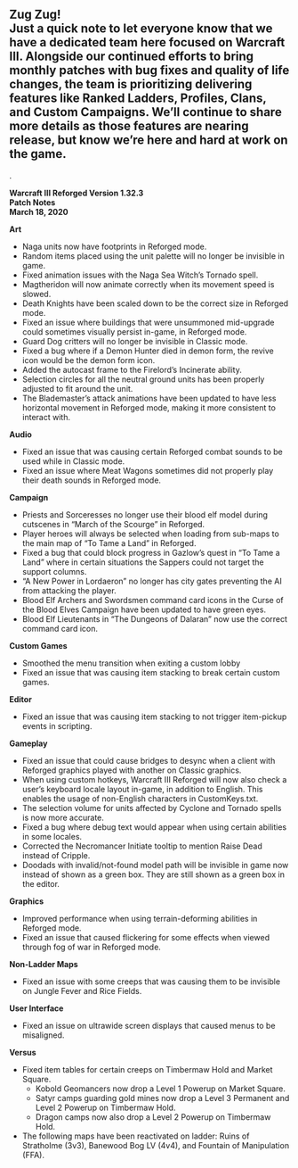 <div class="post" itemprop="articleBody">
          <h2>Zug Zug!<br>
Just a quick note to let everyone know that we have a dedicated team here focused on Warcraft III. Alongside our continued efforts to bring monthly patches with bug fixes and quality of life changes, the team is prioritizing delivering features like Ranked Ladders, Profiles, Clans, and Custom Campaigns. We’ll continue to share more details as those features are nearing release, but know we’re here and hard at work on the game.</h2>
<p>.</p>
<p><strong>Warcraft III Reforged Version 1.32.3</strong><br>
<strong>Patch Notes</strong><br>
<strong>March 18, 2020</strong></p>
<p><strong>Art</strong></p>
<ul>
<li>Naga units now have footprints in Reforged mode.</li>
<li>Random items placed using the unit palette will no longer be invisible in game.</li>
<li>Fixed animation issues with the Naga Sea Witch’s Tornado spell.</li>
<li>Magtheridon will now animate correctly when its movement speed is slowed.</li>
<li>Death Knights have been scaled down to be the correct size in Reforged mode.</li>
<li>Fixed an issue where buildings that were unsummoned mid-upgrade could sometimes visually persist in-game, in Reforged mode.</li>
<li>Guard Dog critters will no longer be invisible in Classic mode.</li>
<li>Fixed a bug where if a Demon Hunter died in demon form, the revive icon would be the demon form icon.</li>
<li>Added the autocast frame to the Firelord’s Incinerate ability.</li>
<li>Selection circles for all the neutral ground units has been properly adjusted to fit around the unit.</li>
<li>The Blademaster’s attack animations have been updated to have less horizontal movement in Reforged mode, making it more consistent to interact with.</li>
</ul>
<p><strong>Audio</strong></p>
<ul>
<li>Fixed an issue that was causing certain Reforged combat sounds to be used while in Classic mode.</li>
<li>Fixed an issue where Meat Wagons sometimes did not properly play their death sounds in Reforged mode.</li>
</ul>
<p><strong>Campaign</strong></p>
<ul>
<li>Priests and Sorceresses no longer use their blood elf model during cutscenes in “March of the Scourge” in Reforged.</li>
<li>Player heroes will always be selected when loading from sub-maps to the main map of “To Tame a Land” in Reforged.</li>
<li>Fixed a bug that could block progress in Gazlow’s quest in “To Tame a Land” where in certain situations the Sappers could not target the support columns.</li>
<li>“A New Power in Lordaeron” no longer has city gates preventing the AI from attacking the player.</li>
<li>Blood Elf Archers and Swordsmen command card icons in the Curse of the Blood Elves Campaign have been updated to have green eyes.</li>
<li>Blood Elf Lieutenants in “The Dungeons of Dalaran” now use the correct command card icon.</li>
</ul>
<p><strong>Custom Games</strong></p>
<ul>
<li>Smoothed the menu transition when exiting a custom lobby</li>
<li>Fixed an issue that was causing item stacking to break certain custom games.</li>
</ul>
<p><strong>Editor</strong></p>
<ul>
<li>Fixed an issue that was causing item stacking to not trigger item-pickup events in scripting.</li>
</ul>
<p><strong>Gameplay</strong></p>
<ul>
<li>Fixed an issue that could cause bridges to desync when a client with Reforged graphics played with another on Classic graphics.</li>
<li>When using custom hotkeys, Warcraft III Reforged will now also check a user’s keyboard locale layout in-game, in addition to English. This enables the usage of non-English characters in CustomKeys.txt.</li>
<li>The selection volume for units affected by Cyclone and Tornado spells is now more accurate.</li>
<li>Fixed a bug where debug text would appear when using certain abilities in some locales.</li>
<li>Corrected the Necromancer Initiate tooltip to mention Raise Dead instead of Cripple.</li>
<li>Doodads with invalid/not-found model path will be invisible in game now instead of shown as a green box. They are still shown as a green box in the editor.</li>
</ul>
<p><strong>Graphics</strong></p>
<ul>
<li>Improved performance when using terrain-deforming abilities in Reforged mode.</li>
<li>Fixed an issue that caused flickering for some effects when viewed through fog of war in Reforged mode.</li>
</ul>
<p><strong>Non-Ladder Maps</strong></p>
<ul>
<li>Fixed an issue with some creeps that was causing them to be invisible on Jungle Fever and Rice Fields.</li>
</ul>
<p><strong>User Interface</strong></p>
<ul>
<li>Fixed an issue on ultrawide screen displays that caused menus to be misaligned.</li>
</ul>
<p><strong>Versus</strong></p>
<ul>
<li>Fixed item tables for certain creeps on Timbermaw Hold and Market Square.
<ul>
<li>Kobold Geomancers now drop a Level 1 Powerup on Market Square.</li>
<li>Satyr camps guarding gold mines now drop a Level 3 Permanent and Level 2 Powerup on Timbermaw Hold.</li>
<li>Dragon camps now also drop a Level 2 Powerup on Timbermaw Hold.</li>
</ul>
</li>
<li>The following maps have been reactivated on ladder: Ruins of Stratholme (3v3), Banewood Bog LV (4v4), and Fountain of Manipulation (FFA).</li>
</ul>
        </div>
